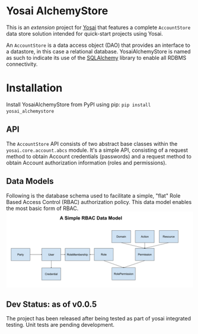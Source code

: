 # Yosai AlchemyStore

This is an *extension* project for [Yosai](http://www.github.com/yosaiproject/yosai) that features a complete ``AccountStore`` data store solution intended for quick-start projects using Yosai.

An ``AccountStore`` is a data access object (DAO) that provides an interface to
a datastore, in this case a relational database.  YosaiAlchemyStore is named as such
to indicate its use of the [SQLAlchemy](http://www.sqlalchemy.org) library to enable all RDBMS connectivity.


# Installation

Install YosaiAlchemyStore from PyPI using pip:
    ``pip install yosai_alchemystore``


## API

The ``AccountStore`` API consists of two abstract base classes within the ``yosai.core.account.abcs`` module.
It's a simple API, consisting of a request method to obtain Account credentials (passwords)
and a request method to obtain Account authorization information (roles and permissions).


## Data Models

Following is the database schema used to facilitate a simple, "flat" Role Based Access Control (RBAC) authorization policy.  This data model enables the most basic form of RBAC.
![](/doc/db_schema.svg)


## Dev Status:  as of v0.0.5

The project has been released after being tested as part of yosai integrated testing.
Unit tests are pending development.
